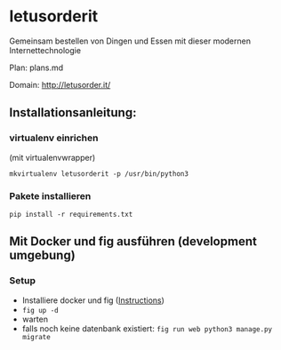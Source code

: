 # letusorderit

Gemeinsam bestellen von Dingen und Essen mit dieser modernen Internettechnologie

Plan: plans.md

Domain: http://letusorder.it/


## Installationsanleitung:

### virtualenv einrichen

(mit virtualenvwrapper)

``mkvirtualenv letusorderit -p /usr/bin/python3``

### Pakete installieren

```pip install -r requirements.txt```


## Mit Docker und fig ausführen (development umgebung)

### Setup

* Installiere docker und fig ([Instructions](http://www.fig.sh/install.html))
* `fig up -d`
* warten
* falls noch keine datenbank existiert: `fig run web python3 manage.py migrate`
